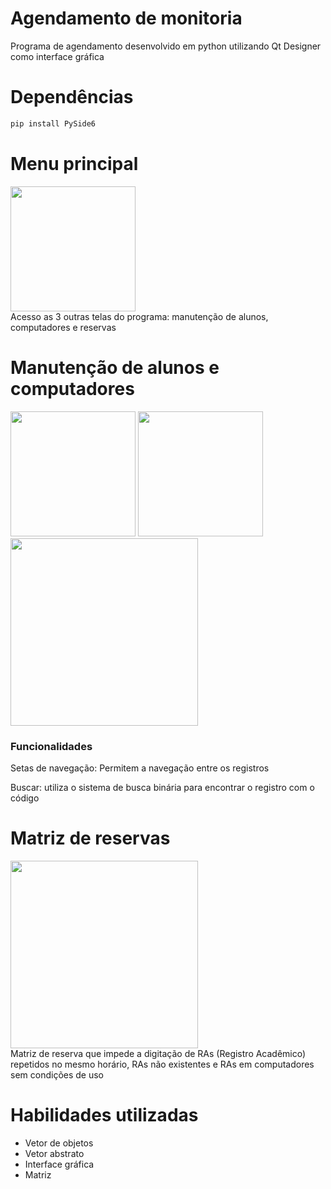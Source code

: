 # Agendamento de monitoria
 Programa de agendamento desenvolvido em python utilizando Qt Designer como interface gráfica

<h1>Dependências</h1>

```python
pip install PySide6
```
 
<h1> Menu principal </h1>
<img src="https://github.com/ArthurGamaJorge/Agendamento-de-monitoria/assets/129080603/9c28cdb9-0599-4b4c-84cb-0f77000ce7be" style="height: 200px; width: auto"> <br>
Acesso as 3 outras telas do programa: manutenção de alunos, computadores e reservas

<h1>Manutenção de alunos e computadores</h1>
<img src="https://github.com/ArthurGamaJorge/Agendamento-de-monitoria/assets/129080603/973746ef-0c50-4f89-ae37-a63af9a42c85" style="height: 200px; width: auto">
<img src="https://github.com/ArthurGamaJorge/Agendamento-de-monitoria/assets/129080603/c393fe40-e60a-4c70-8435-0a90ebec2f48" style="height: 200px; width: auto">
<img src="https://github.com/ArthurGamaJorge/Agendamento-de-monitoria/assets/129080603/064b196f-2c06-4ec2-ab58-79548127af46" style="height: 300px; width: auto">

<h3>Funcionalidades</h3>
<p>Setas de navegação: Permitem a navegação entre os registros </p>
<p> Buscar: utiliza o sistema de busca binária para encontrar o registro com o código  </p> 

<h1>Matriz de reservas</h1>
<img src="https://github.com/ArthurGamaJorge/Agendamento-de-monitoria/assets/129080603/2356b1fa-987e-45d3-8201-2b6e9fade459" style="height: 300px; width: auto"> <br>
Matriz de reserva que impede a digitação de RAs (Registro Acadêmico) repetidos no mesmo horário, RAs não existentes e RAs em computadores sem condições de uso

<h1>Habilidades utilizadas</h1>
<ul>
 <li>Vetor de objetos </li>
 <li>Vetor abstrato </li>
 <li> Interface gráfica </li>
<li> Matriz </li>
</ul>
